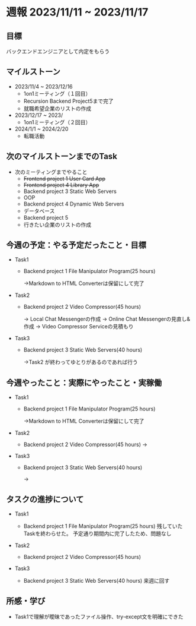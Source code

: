 # 週報 2023/11/11 ~ 2023/11/17

## 目標
バックエンドエンジニアとして内定をもらう

## マイルストーン
- 2023/11/4 ~ 2023/12/16
    - 1on1ミーティング（１回目）
    - Recursion Backend Project5まで完了
    - 就職希望企業のリストの作成
- 2023/12/17 ~ 2023/
    - 1on1ミーティング（２回目）
- 2024/1/1 ~ 2024/2/20
    - 転職活動 

## 次のマイルストーンまでのTask
- 次のミーティングまでやること
    - ~~Frontend project 1 User Card App~~
    - ~~Frontend project 4 Library App~~
    - Backend project 3 Static Web Servers
    - OOP
    - Backend project 4 Dynamic Web Servers
    - データベース
    - Backend project 5
    - 行きたい企業のリストの作成
  

## 今週の予定：やる予定だったこと・目標
- Task1
    - Backend project 1 File Manipulator Program(25 hours)

      ->Markdown to HTML Converterは保留にして完了
- Task2
    - Backend project 2 Video Compressor(45 hours)

      -> Local Chat Messengerの作成
      -> Online Chat Messengerの見直し&作成
      -> Video Compressor Serviceの見積もり
- Task3
    - Backend project 3 Static Web Servers(40 hours)

      ->Task2 が終わってゆとりがあるのであれば行う

## 今週やったこと：実際にやったこと・実稼働
- Task1
    - Backend project 1 File Manipulator Program(25 hours)

      ->Markdown to HTML Converterは保留にして完了
- Task2
    - Backend project 2 Video Compressor(45 hours)
      ->

- Task3
    - Backend project 3 Static Web Servers(40 hours)

      ->
## タスクの進捗について
- Task1
    - Backend project 1 File Manipulator Program(25 hours)
      残していたTaskを終わらせた。
      予定通り期間内に完了したため、問題なし
      
- Task2
    - Backend project 2 Video Compressor(45 hours)

        

- Task3
    - Backend project 3 Static Web Servers(40 hours)
      来週に回す
      
## 所感・学び
- Task1で理解が曖昧であったファイル操作、try-except文を明確にできた
